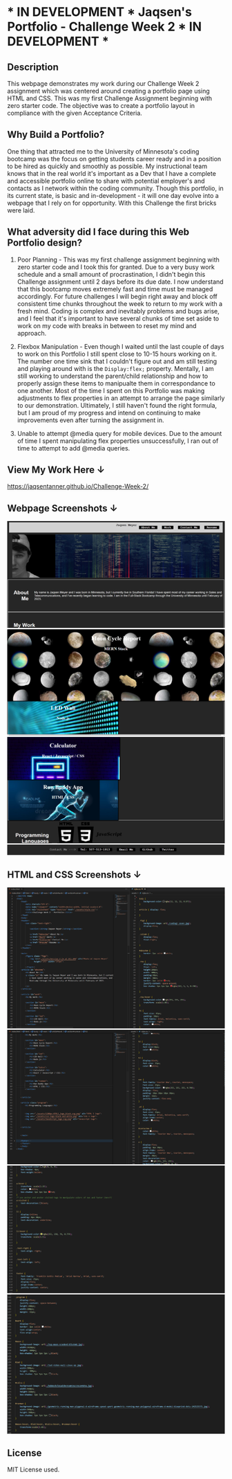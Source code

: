 # * IN DEVELOPMENT * Jaqsen's Portfolio - Challenge Week 2 * IN DEVELOPMENT *

## Description

This webpage demonstrates my work during our Challenge Week 2 assignment which was centered around creating a portfolio page using HTML and CSS. This was my first Challenge Assignment beginning with zero starter code. The objective was to create a portfolio layout in compliance with the given Acceptance Criteria. 

## Why Build a Portfolio?

One thing that attracted me to the University of Minnesota's coding bootcamp was the focus on getting students career ready and in a position to be hired as quickly and smoothly as possible. My instructional team knows that in the real world it's important as a Dev that I have a complete and accessible portfolio online to share with potential employer's and contacts as I network within the coding community. Though this portfolio, in its current state, is basic and in-development - it will one day evolve into a webpage that I rely on for opportunity. With this Challenge the first bricks were laid. 

## What adversity did I face during this Web Portfolio design?

1. Poor Planning - This was my first challenge assignment beginning with zero starter code and I took this for granted. Due to a very busy work schedule and a small amount of procrastination, I didn't begin this Challenge assignment until 2 days before its due date. I now understand that this bootcamp moves extremely fast and time must be managed accordingly. For future challenges I will begin right away and block off consistent time chunks throughout the week to return to my work with a fresh mind. Coding is complex and inevitably problems and bugs arise, and I feel that it's important to have several chunks of time set aside to work on my code with breaks in between to reset my mind and approach.

2. Flexbox Manipulation - Even though I waited until the last couple of days to work on this Portfolio I still spent close to 10-15 hours working on it. The number one time sink that I couldn't figure out and am still testing and playing around with is the ```Display:flex;``` property. Mentally, I am still working to understand the parent/child relationship and how to properly assign these items to manipualte them in correspondance to one another. Most of the time I spent on this Portfolio was making adjustments to flex properties in an attempt to arrange the page similarly to our demonstration. Ultimately, I still haven't found the right formula, but I am proud of my progress and intend on continuing to make improvements even after turning the assignment in. 

3. Unable to attempt @media query for mobile devices. Due to the amount of time I spent manipulating flex properties unsuccessfully, I ran out of time to attempt to add @media queries. 

## View My Work Here ↓

https://jaqsentanner.github.io/Challenge-Week-2/

## Webpage Screenshots ↓

![](README%20Screenshots/Website1.png)
![](README%20Screenshots/Website2.png)
![](README%20Screenshots/Website3.png)
![](README%20Screenshots/WebsiteFooter.png)



## HTML and CSS Screenshots ↓

![](README%20Screenshots/HTMLCSS1.PNG)
![](README%20Screenshots/HTMLCSS2.PNG)
![](README%20Screenshots/CSS3.PNG)
![](README%20Screenshots/CSS4.PNG)


## License

MIT License used. 